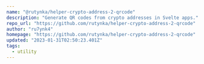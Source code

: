 ```yaml
---
name: "@rutynka/helper-crypto-address-2-qrcode"
description: "Generate QR codes from crypto addresses in Svelte apps."
repo_url: "https://github.com/rutynka/helper-crypto-address-2-qrcode"
author: "ru7ynk4"
homepage: "https://github.com/rutynka/helper-crypto-address-2-qrcode"
updated: "2023-01-31T02:50:23.401Z"
tags: 
  - utility
---
```

